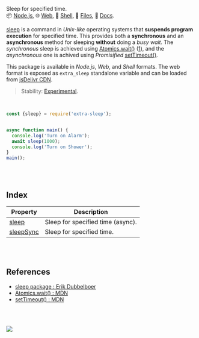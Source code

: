 Sleep for specified time.<br>
📦 [Node.js](https://www.npmjs.com/package/extra-sleep),
🌐 [Web](https://www.npmjs.com/package/extra-sleep.web),
🐚 [Shell](https://www.npmjs.com/package/extra-sleep.sh),
📜 [Files](https://unpkg.com/extra-sleep/),
📰 [Docs](https://nodef.github.io/extra-sleep/).

[sleep] is a command in *Unix-like* operating systems that **suspends program**
**execution** for specified time. This provides both a **synchronous** and an
**asynchronous** method for sleeping **without** doing a *busy wait*. The
*synchronous* sleep is achieved using [Atomics.wait()] ([1]), and the
*asynchronous* one is achived using *Promisified* [setTimeout()].

This package is available in *Node.js*, *Web*, and *Shell* formats. The web
format is exposed as `extra_sleep` standalone variable and can be loaded from
[jsDelivr CDN].

> Stability: [Experimental](https://www.youtube.com/watch?v=L1j93RnIxEo).

[sleep]: https://en.wikipedia.org/wiki/Sleep_(Unix)
[Atomics.wait()]: https://developer.mozilla.org/en-US/docs/Web/JavaScript/Reference/Global_Objects/Atomics/wait
[setTimeout()]: https://developer.mozilla.org/en-US/docs/Web/API/setTimeout
[jsDelivr CDN]: https://cdn.jsdelivr.net/npm/extra-sleep.web/index.js
[1]: https://www.npmjs.com/package/sleep


<br>

```javascript
const {sleep} = require('extra-sleep');


async function main() {
  console.log('Turn on Alarm');
  await sleep(1000);
  console.log('Turn on Shower');
}
main();
```

<br>
<br>


## Index

| Property | Description |
|  ----  |  ----  |
| [sleep] | Sleep for specified time (async). |
| [sleepSync] | Sleep for specified time. |

<br>
<br>


## References

- [sleep package : Erik Dubbelboer](https://www.npmjs.com/package/sleep)
- [Atomics.wait() : MDN](https://developer.mozilla.org/en-US/docs/Web/JavaScript/Reference/Global_Objects/Atomics/wait)
- [setTimeout() : MDN](https://developer.mozilla.org/en-US/docs/Web/API/setTimeout)


<br>
<br>

[![](https://img.youtube.com/vi/rCSCPujLs14/maxresdefault.jpg)](https://www.youtube.com/watch?v=rCSCPujLs14)


[sleep]: https://nodef.github.io/extra-sleep/modules.html#sleep
[sleepSync]: https://nodef.github.io/extra-sleep/modules.html#sleepSync
